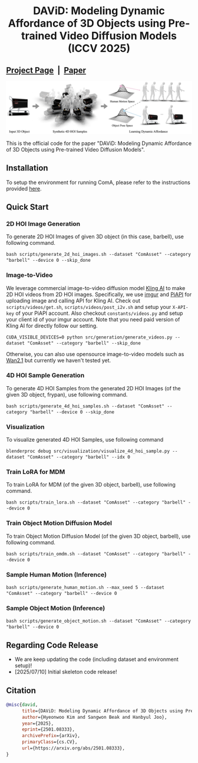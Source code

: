 # <p align="center"> DAViD: Modeling Dynamic Affordance of 3D Objects using Pre-trained Video Diffusion Models (ICCV 2025)</p>

## [Project Page](https://snuvclab.github.io/david/) &nbsp;|&nbsp; [Paper](https://arxiv.org/pdf/2501.08333) 

![demo.png](./assets/teaser.png)

This is the official code for the paper "DAViD: Modeling Dynamic Affordance of 3D Objects using Pre-trained Video Diffusion Models".

## Installation

To setup the environment for running ComA, please refer to the instructions provided <a href="INSTALL.md">here</a>.

## Quick Start

### 2D HOI Image Generation

To generate 2D HOI Images of given 3D object (in this case, barbell), use following command.

```shell
bash scripts/generate_2d_hoi_images.sh --dataset "ComAsset" --category "barbell" --device 0 --skip_done
```

### Image-to-Video

We leverage commercial image-to-video diffusion model [Kling AI](https://www.klingai.com/) to make 2D HOI videos from 2D HOI images.
Specifically, we use [imgur](https://imgur.com/) and [PiAPI](https://piapi.ai/docs) for uploading image and calling API for Kling AI. Check out `scripts/videos/get.sh`, `scripts/videos/post_i2v.sh` and setup your `X-API-key` of your PiAPI account. Also checkout `constants/videos.py` and setup your client id of your imgur account. Note that you need paid version of Kling AI for directly follow our setting.

```shell
CUDA_VISIBLE_DEVICES=0 python src/generation/generate_videos.py --dataset "ComAsset" --category "barbell" --skip_done
```

Otherwise, you can also use opensource image-to-video models such as [Wan2.1](https://github.com/Wan-Video/Wan2.1) but currently we haven't tested yet.

### 4D HOI Sample Generation

To generate 4D HOI Samples from the generated 2D HOI Images (of the given 3D object, frypan), use following command.

```shell
bash scripts/generate_4d_hoi_samples.sh --dataset "ComAsset" --category "barbell" --device 0 --skip_done
```

### Visualization

To visualize generated 4D HOI Samples, use following command

```shell
blenderproc debug src/visualization/visualize_4d_hoi_sample.py --dataset "ComAsset" --category "barbell" --idx 0
```

### Train LoRA for MDM

To train LoRA for MDM (of the given 3D object, barbell), use following command.

```shell
bash scripts/train_lora.sh --dataset "ComAsset" --category "barbell" --device 0
```

### Train Object Motion Diffusion Model

To train Object Motion Diffusion Model (of the given 3D object, barbell), use following command.

```shell
bash scripts/train_omdm.sh --dataset "ComAsset" --category "barbell" --device 0

```

### Sample Human Motion (Inference)

```shell
bash scripts/generate_human_motion.sh --max_seed 5 --dataset "ComAsset" --category "barbell" --device 0
```

### Sample Object Motion (Inference)

```shell
bash scripts/generate_object_motion.sh --dataset "ComAsset" --category "barbell" --device 0
```

## Regarding Code Release
- We are keep updating the code (including dataset and environment setup)!
- [2025/07/10] Initial skeleton code release!


## Citation
```bibtex
@misc{david,
      title={DAViD: Modeling Dynamic Affordance of 3D Objects using Pre-trained Video Diffusion Models}, 
      author={Hyeonwoo Kim and Sangwon Beak and Hanbyul Joo},
      year={2025},
      eprint={2501.08333},
      archivePrefix={arXiv},
      primaryClass={cs.CV},
      url={https://arxiv.org/abs/2501.08333}, 
}
```